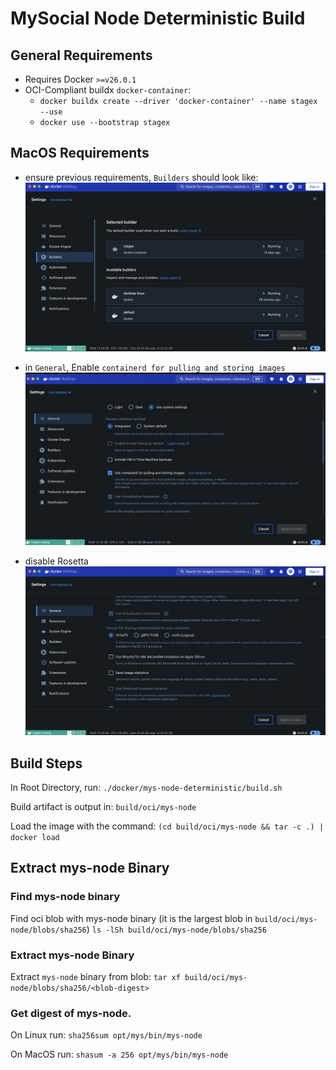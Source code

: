 # MySocial Node Deterministic Build

## General Requirements
* Requires Docker `>=v26.0.1`
* OCI-Compliant buildx `docker-container`: 
    * `docker buildx create --driver 'docker-container' --name stagex --use`
    * `docker use --bootstrap stagex`

## MacOS Requirements
* ensure previous requirements, `Builders` should look like:
![alt text](./images/image-2.png)

* in `General`, Enable `containerd for pulling and storing images`
![Docker Engine General Settings](./images/image.png)

* disable Rosetta
![alt text](./images/image-1.png)

## Build Steps
In Root Directory, run: `./docker/mys-node-deterministic/build.sh`

Build artifact is output in: `build/oci/mys-node`

Load the image with the command: `(cd build/oci/mys-node && tar -c .) | docker load`

## Extract mys-node Binary

### Find mys-node binary

Find oci blob with mys-node binary (it is the largest blob in `build/oci/mys-node/blobs/sha256`)
`ls -lSh build/oci/mys-node/blobs/sha256`

### Extract mys-node Binary

Extract `mys-node` binary from blob:
`tar xf build/oci/mys-node/blobs/sha256/<blob-digest>`

### Get digest of mys-node.

On Linux run:
`sha256sum opt/mys/bin/mys-node`

On MacOS run:
`shasum -a 256 opt/mys/bin/mys-node`